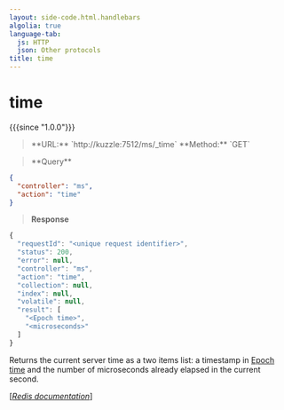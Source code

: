 ```yaml
---
layout: side-code.html.handlebars
algolia: true
language-tab:
  js: HTTP
  json: Other protocols
title: time
---
```


# time

{{{since "1.0.0"}}}




<blockquote class="js">
<p>
**URL:** `http://kuzzle:7512/ms/_time`  
**Method:** `GET`
</p>
</blockquote>

<blockquote class="json">
<p>
**Query**
</p>
</blockquote>


```json
{
  "controller": "ms",
  "action": "time"
}
```

>**Response**

```javascript
{
  "requestId": "<unique request identifier>",
  "status": 200,
  "error": null,
  "controller": "ms",
  "action": "time",
  "collection": null,
  "index": null,
  "volatile": null,
  "result": [
    "<Epoch time>",
    "<microseconds>"
  ]
}
```

Returns the current server time as a two items list: a timestamp in [Epoch time](https://en.wikipedia.org/wiki/Unix_time) and the number of microseconds already elapsed in the current second.

[[_Redis documentation_]](https://redis.io/commands/time)
